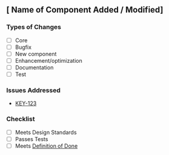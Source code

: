 ## [ Name of Component Added / Modified]
<!--- Describe your changes in detail here. -->

### Types of Changes
<!--- What types of changes does your code introduce? Put an x in all the boxes that apply. -->
- [ ] Core
- [ ] Bugfix
- [ ] New component
- [ ] Enhancement/optimization
- [ ] Documentation
- [ ] Test

### Issues Addressed
* [KEY-123](https://htw-cloud.atlassian.net/browse/KEY-123)

### Checklist
<!--- Used to represent the acceptance criteria of the Jira ticket -->
- [ ] Meets Design Standards
- [ ] Passes Tests
- [ ] Meets [Definition of Done](https://htw-cloud.atlassian.net/wiki/spaces/DEV/pages/3604642/Definition+of+Done)
